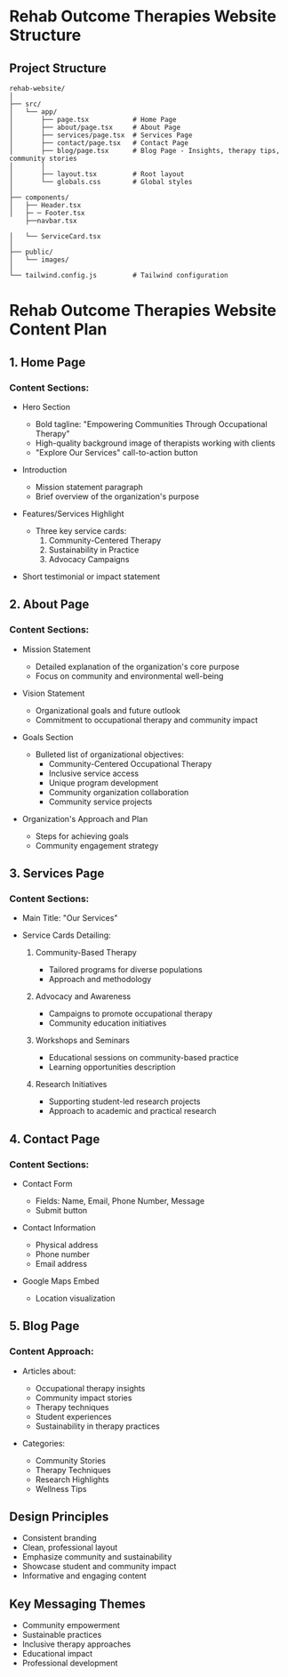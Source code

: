 # Rehab Outcome Therapies Website Structure

## Project Structure
```
rehab-website/
│
├── src/
│   └── app/
│       ├── page.tsx           # Home Page
│       ├── about/page.tsx     # About Page
│       ├── services/page.tsx  # Services Page
│       ├── contact/page.tsx   # Contact Page
│       ├── blog/page.tsx      # Blog Page - Insights, therapy tips, community stories
│       │
│       ├── layout.tsx         # Root layout
│       └── globals.css        # Global styles
│
├── components/
│   ├── Header.tsx
│   ├─ ─ Footer.tsx
    ├──navbar.tsx
    
│   └── ServiceCard.tsx
│
├── public/
│   └── images/
│
└── tailwind.config.js         # Tailwind configuration
```

# Rehab Outcome Therapies Website Content Plan

## 1. Home Page
### Content Sections:
- Hero Section
  - Bold tagline: "Empowering Communities Through Occupational Therapy"
  - High-quality background image of therapists working with clients
  - "Explore Our Services" call-to-action button

- Introduction 
  - Mission statement paragraph
  - Brief overview of the organization's purpose

- Features/Services Highlight
  - Three key service cards:
    1. Community-Centered Therapy
    2. Sustainability in Practice
    3. Advocacy Campaigns

- Short testimonial or impact statement

## 2. About Page
### Content Sections:
- Mission Statement
  - Detailed explanation of the organization's core purpose
  - Focus on community and environmental well-being

- Vision Statement
  - Organizational goals and future outlook
  - Commitment to occupational therapy and community impact

- Goals Section
  - Bulleted list of organizational objectives:
    * Community-Centered Occupational Therapy
    * Inclusive service access
    * Unique program development
    * Community organization collaboration
    * Community service projects

- Organization's Approach and Plan
  - Steps for achieving goals
  - Community engagement strategy

## 3. Services Page
### Content Sections:
- Main Title: "Our Services"

- Service Cards Detailing:
  1. Community-Based Therapy
     - Tailored programs for diverse populations
     - Approach and methodology

  2. Advocacy and Awareness
     - Campaigns to promote occupational therapy
     - Community education initiatives

  3. Workshops and Seminars
     - Educational sessions on community-based practice
     - Learning opportunities description

  4. Research Initiatives
     - Supporting student-led research projects
     - Approach to academic and practical research

## 4. Contact Page
### Content Sections:
- Contact Form
  - Fields: Name, Email, Phone Number, Message
  - Submit button

- Contact Information
  - Physical address
  - Phone number
  - Email address

- Google Maps Embed
  - Location visualization

## 5. Blog Page
### Content Approach:
- Articles about:
  - Occupational therapy insights
  - Community impact stories
  - Therapy techniques
  - Student experiences
  - Sustainability in therapy practices

- Categories:
  - Community Stories
  - Therapy Techniques
  - Research Highlights
  - Wellness Tips

## Design Principles
- Consistent branding
- Clean, professional layout
- Emphasize community and sustainability
- Showcase student and community impact
- Informative and engaging content

## Key Messaging Themes
- Community empowerment
- Sustainable practices
- Inclusive therapy approaches
- Educational impact
- Professional development
